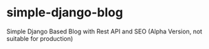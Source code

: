 # simple-django-blog
Simple Django Based Blog with Rest API and SEO (Alpha Version, not suitable for production)
